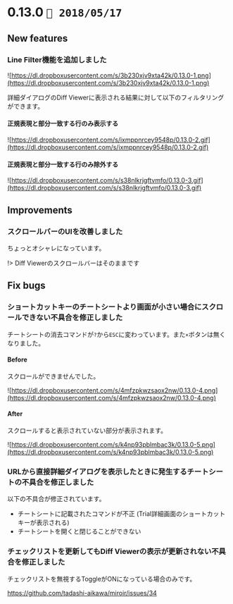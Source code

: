 0.13.0   `📅 2018/05/17` 
===============================

## New features

### Line Filter機能を追加しました

![https://dl.dropboxusercontent.com/s/3b230xjv9xta42k/0.13.0-1.png](https://dl.dropboxusercontent.com/s/3b230xjv9xta42k/0.13.0-1.png)

詳細ダイアログのDiff Viewerに表示される結果に対して以下のフィルタリングができます。

#### 正規表現と部分一致する行のみ表示する

![https://dl.dropboxusercontent.com/s/ixmppnrcey9548p/0.13.0-2.gif](https://dl.dropboxusercontent.com/s/ixmppnrcey9548p/0.13.0-2.gif)

#### 正規表現と部分一致する行のみ除外する

![https://dl.dropboxusercontent.com/s/s38nlkrjgftvmfo/0.13.0-3.gif](https://dl.dropboxusercontent.com/s/s38nlkrjgftvmfo/0.13.0-3.gif)

## Improvements

### スクロールバーのUIを改善しました

ちょっとオシャレになっています。

!> Diff Viewerのスクロールバーはそのままです


## Fix bugs

### ショートカットキーのチートシートより画面が小さい場合にスクロールできない不具合を修正しました

チートシートの消去コマンドが`?`から`ESC`に変わっています。また`×`ボタンは無くなりました。

#### Before

スクロールができませんでした。

![https://dl.dropboxusercontent.com/s/4mfzpkwzsaox2nw/0.13.0-4.png](https://dl.dropboxusercontent.com/s/4mfzpkwzsaox2nw/0.13.0-4.png)

#### After

スクロールすると表示されていない部分が表示されます。

![https://dl.dropboxusercontent.com/s/k4np93pblmbac3k/0.13.0-5.png](https://dl.dropboxusercontent.com/s/k4np93pblmbac3k/0.13.0-5.png)

### URLから直接詳細ダイアログを表示したときに発生するチートシートの不具合を修正しました

以下の不具合が修正されています。

* チートシートに記載されたコマンドが不正 (Trial詳細画面のショートカットキーが表示される)
* チートシートを開くと閉じることができない

### チェックリストを更新してもDiff Viewerの表示が更新されない不具合を修正しました

チェックリストを無視するToggleがONになっている場合のみです。

https://github.com/tadashi-aikawa/miroir/issues/34


